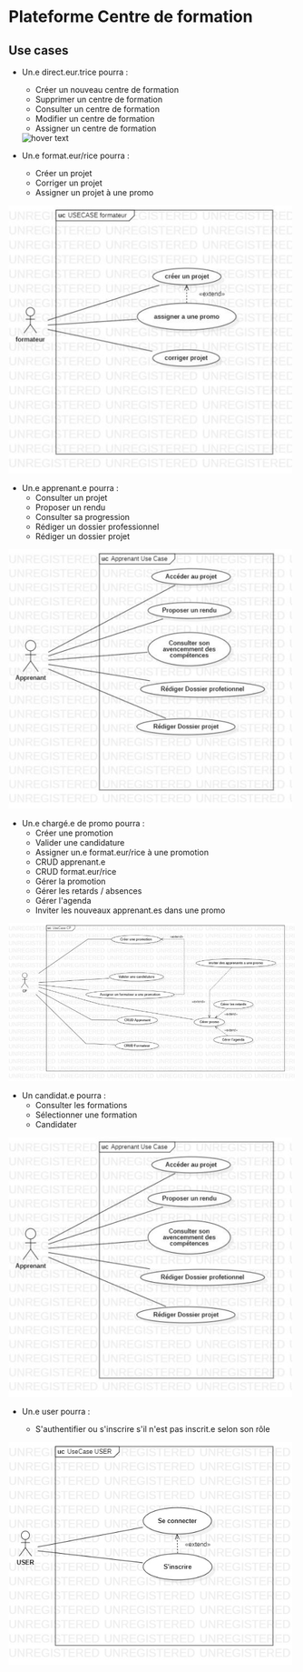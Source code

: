 # Plateforme Centre de formation

## Use cases 

- Un.e direct.eur.trice pourra : 
    - Créer un nouveau centre de formation
    - Supprimer un centre de formation
    - Consulter un centre de formation
    - Modifier un centre de formation
    - Assigner un centre de formation
    
 
  <img src="https://media.giphy.com/media/iKAerRsyL5SeOgzXtq/giphy.gif" width="500" title="hover text">


- Un.e format.eur/rice pourra : 
    - Créer un projet
    - Corriger un projet
    - Assigner un projet à une promo
    
<img src="Diagrams Use Cases/3.jpg" width="500" title="hover text">

- Un.e apprenant.e pourra : 
    - Consulter un projet
    - Proposer un rendu
    - Consulter sa progression 
    - Rédiger un dossier professionnel
    - Rédiger un dossier projet 

<img src="Diagrams Use Cases/4.jpg" width="500" title="hover text">


- Un.e chargé.e de promo pourra : 
    - Créer une promotion
    - Valider une candidature
    - Assigner un.e format.eur/rice à une promotion
    - CRUD apprenant.e
    - CRUD format.eur/rice
    - Gérer la promotion
    - Gérer les retards / absences
    - Gérer l'agenda
    - Inviter les nouveaux apprenant.es dans une promo
    
<img src="Diagrams Use Cases/5.jpg" title="hover text">

- Un candidat.e pourra : 
    - Consulter les formations
    - Sélectionner une formation 
    - Candidater
    
<img src="Diagrams Use Cases/4.jpg" width="500" title="hover text">

- Un.e user pourra : 

    - S'authentifier ou s'inscrire s'il n'est pas inscrit.e selon son rôle
        
<img src="Diagrams Use Cases/2.jpg" width="500" title="hover text">
